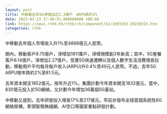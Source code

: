 ```yaml
---
layout: post
title: 中移動去年5G淨增加近2.3億戶　ARPU跌約2%
date: 2023-03-23 17:40:51.000000000 +08:00
link: https://news.rthk.hk/rthk/ch/component/k2/1693293-20230323.htm
categories: rthk
---
```


中移動去年個人市場收入升1%至4888億元人民幣。

期內，移動客戶9.75億戶，淨增加1811萬戶，淨增規模創3年新高；其中，5G套餐客戶6.14億戶，淨增加2.27億戶。受惠5G快速遷轉以及個人數字生活消費增長拉動，移動用戶平均每月每戶收入(ARPU)升0.4%至49元人民幣。不過，去年5G ARPU按年跌約2%至81.5元。

去年資本開支1852億元，按年升近1%。集團計劃今年資本開支1832億元，當中，830億元投入於5G網絡，又計劃今年增加36萬個5G基站。

中移動又提到，去年研發投入增長17%至217億元，早前亦發布全球首個系統性6G網絡架構，牽頭智簡無綫網、AI空口等國家重點研發計劃。
